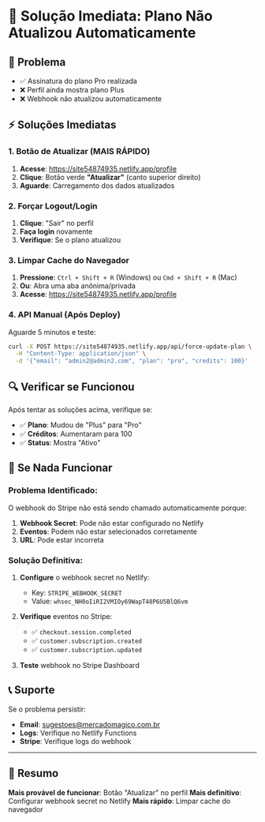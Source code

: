# 🚨 Solução Imediata: Plano Não Atualizou Automaticamente

## 🎯 **Problema**
- ✅ Assinatura do plano Pro realizada
- ❌ Perfil ainda mostra plano Plus
- ❌ Webhook não atualizou automaticamente

## ⚡ **Soluções Imediatas**

### **1. Botão de Atualizar (MAIS RÁPIDO)** 
1. **Acesse**: https://site54874935.netlify.app/profile
2. **Clique**: Botão verde **"Atualizar"** (canto superior direito)
3. **Aguarde**: Carregamento dos dados atualizados

### **2. Forçar Logout/Login**
1. **Clique**: "Sair" no perfil
2. **Faça login** novamente
3. **Verifique**: Se o plano atualizou

### **3. Limpar Cache do Navegador**
1. **Pressione**: `Ctrl + Shift + R` (Windows) ou `Cmd + Shift + R` (Mac)
2. **Ou**: Abra uma aba anônima/privada
3. **Acesse**: https://site54874935.netlify.app/profile

### **4. API Manual (Após Deploy)**
Aguarde 5 minutos e teste:
```bash
curl -X POST https://site54874935.netlify.app/api/force-update-plan \
  -H "Content-Type: application/json" \
  -d '{"email": "admin2@admin2.com", "plan": "pro", "credits": 100}'
```

## 🔍 **Verificar se Funcionou**

Após tentar as soluções acima, verifique se:
- ✅ **Plano**: Mudou de "Plus" para "Pro"
- ✅ **Créditos**: Aumentaram para 100
- ✅ **Status**: Mostra "Ativo"

## 🚨 **Se Nada Funcionar**

### **Problema Identificado:**
O webhook do Stripe não está sendo chamado automaticamente porque:

1. **Webhook Secret**: Pode não estar configurado no Netlify
2. **Eventos**: Podem não estar selecionados corretamente
3. **URL**: Pode estar incorreta

### **Solução Definitiva:**
1. **Configure** o webhook secret no Netlify:
   - Key: `STRIPE_WEBHOOK_SECRET`
   - Value: `whsec_NH0oIiRI2VMIOy69WapT48P6U5BlQ6vm`

2. **Verifique** eventos no Stripe:
   - ✅ `checkout.session.completed`
   - ✅ `customer.subscription.created`
   - ✅ `customer.subscription.updated`

3. **Teste** webhook no Stripe Dashboard

## 📞 **Suporte**

Se o problema persistir:
- **Email**: sugestoes@mercadomagico.com.br
- **Logs**: Verifique no Netlify Functions
- **Stripe**: Verifique logs do webhook

---

## 🎯 **Resumo**

**Mais provável de funcionar**: Botão "Atualizar" no perfil
**Mais definitivo**: Configurar webhook secret no Netlify
**Mais rápido**: Limpar cache do navegador 